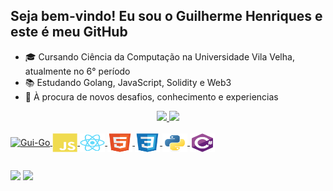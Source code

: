 ## Seja bem-vindo! Eu sou o Guilherme Henriques e este é meu GitHub
- 🎓 Cursando Ciência da Computação na Universidade Vila Velha, atualmente no 6° período
- 📚 Estudando Golang, JavaScript, Solidity e Web3
- 💼 À procura de novos desafios, conhecimento e experiencias

<div align="center">
  <a href="https://github.com/GuihermeHenriquesM">
  <img height="165em" src="https://github-readme-stats.vercel.app/api?username=GuihermeHenriquesM&show_icons=true&theme=dark&include_all_commits=true&count_private=true"/>
  <img height="150em" src="https://github-readme-stats.vercel.app/api/top-langs/?username=GuihermeHenriquesM&layout=compact&langs_count=7&theme=dark"/>
</div>
<div style="display: inline_block"><br>
  <img align="center" alt="Gui-Go" height="30" width="40" src="https://raw.githubusercontent.com/jmnote/z-icons/master/svg/go.svg">
  <img align="center" alt="Gui-Js" height="30" width="40" src="https://raw.githubusercontent.com/devicons/devicon/master/icons/javascript/javascript-plain.svg">
  <img align="center" alt="Gui-React" height="30" width="40" src="https://raw.githubusercontent.com/devicons/devicon/master/icons/react/react-original.svg">
  <img align="center" alt="Gui-HTML" height="30" width="40" src="https://raw.githubusercontent.com/devicons/devicon/master/icons/html5/html5-original.svg">
  <img align="center" alt="Gui-CSS" height="30" width="40" src="https://raw.githubusercontent.com/devicons/devicon/master/icons/css3/css3-original.svg">
  <img align="center" alt="Gui-Python" height="30" width="40" src="https://raw.githubusercontent.com/devicons/devicon/master/icons/python/python-original.svg">
  <img align="center" alt="Gui-Csharp" height="30" width="40" src="https://raw.githubusercontent.com/devicons/devicon/master/icons/csharp/csharp-original.svg">
</div>
  
  ##
 
<div> 
  <a href = "mailto:ghenriquesmonteiro@gmail.com"><img src="https://img.shields.io/badge/-Gmail-%23333?style=for-the-badge&logo=gmail&logoColor=white" target="_blank"></a>
  <a href="https://www.linkedin.com/in/guilherme-henriques-monteiro-11a2a2217" target="_blank"><img src="https://img.shields.io/badge/-LinkedIn-%230077B5?style=for-the-badge&logo=linkedin&logoColor=white" target="_blank"></a> 
  
</div>
